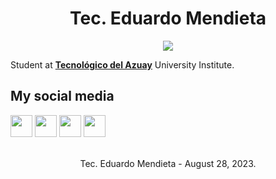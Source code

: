 <p align="center">
  <h1 align="center">Tec. Eduardo Mendieta</h1>
</p>

<p align="center">
  <img src="https://readme-typing-svg.demolab.com?font=BlinkMacSystemFont&weight=200&size=16&duration=4000&pause=1500&color=1B77F0&center=true&vCenter=true&width=244&height=24&lines=TEC.+MENDUX+࿐">
</p>

Student at <b><a href="https://www.tecazuay.edu.ec/main/index.php">Tecnológico del Azuay</a></b> University Institute.

##  My social media

[<img height="35px" src="https://github-production-user-asset-6210df.s3.amazonaws.com/143306080/263509537-b3d0f5ae-1436-4806-babb-5f44b3667e91.png"/>](https://www.facebook.com/profile.php?id=100093377357237)
[<img height="35px" src="https://github-production-user-asset-6210df.s3.amazonaws.com/143306080/263509538-88d8ec66-4c44-4b60-9167-64ca97862f62.png"/>](https://www.instagram.com/tecmendux)
[<img height="35px" src="https://github-production-user-asset-6210df.s3.amazonaws.com/143306080/263509543-cbc3e5e6-484f-4217-842a-1d70ba281cc7.png"/>](https://www.threads.net/@tecmendux)
[<img height="35px" src="https://github-production-user-asset-6210df.s3.amazonaws.com/143306080/263509547-fce99c82-fe70-4ec5-81d3-9e823c6cff78.png"/>](https://www.tiktok.com/@tecmendux)

<br/>
<div align="center">
  Tec. Eduardo Mendieta - August 28, 2023.
</div>
